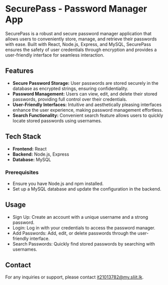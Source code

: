 # SecurePass - Password Manager App

SecurePass is a robust and secure password manager application that allows users to conveniently store, manage, and retrieve their passwords with ease. Built with React, Node.js, Express, and MySQL, SecurePass ensures the safety of user credentials through encryption and provides a user-friendly interface for seamless interaction.

## Features

- **Secure Password Storage:** User passwords are stored securely in the database as encrypted strings, ensuring confidentiality.
- **Password Management:** Users can view, edit, and delete their stored passwords, providing full control over their credentials.
- **User-Friendly Interfaces:** Intuitive and aesthetically pleasing interfaces enhance the user experience, making password management effortless.
- **Search Functionality:** Convenient search feature allows users to quickly locate stored passwords using usernames.

## Tech Stack

- **Frontend:** React
- **Backend:** Node.js, Express
- **Database:** MySQL

### Prerequisites

- Ensure you have Node.js and npm installed.
- Set up a MySQL database and update the configuration in the backend.

## Usage

- Sign Up: Create an account with a unique username and a strong password.
- Login: Log in with your credentials to access the password manager.
- Add Passwords: Add, edit, or delete passwords through the user-friendly interface.
- Search Passwords: Quickly find stored passwords by searching with usernames.

## Contact

For any inquiries or support, please contact it21013782@my.sliit.lk.
